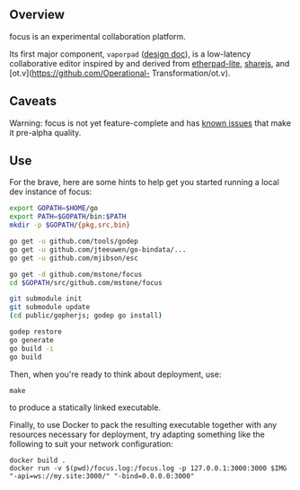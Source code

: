 ## Overview

focus is an experimental collaboration platform.

Its first major component, `vaporpad` ([design doc](./docs/intent.adoc)), is a
low-latency collaborative editor inspired by and derived from
[etherpad-lite](http://etherpad.org), [sharejs](http://sharejs.org), and
[ot.v](https://github.com/Operational- Transformation/ot.v).

## Caveats

Warning: focus is not yet feature-complete and has [known
issues](https://github.com/mstone/focus/issues) that make it pre-alpha quality.

## Use

For the brave, here are some hints to help get you started running a local dev instance of focus:

```bash
export GOPATH=$HOME/go
export PATH=$GOPATH/bin:$PATH
mkdir -p $GOPATH/{pkg,src,bin}

go get -u github.com/tools/godep
go get -u github.com/jteeuwen/go-bindata/...
go get -u github.com/mjibson/esc

go get -d github.com/mstone/focus
cd $GOPATH/src/github.com/mstone/focus

git submodule init
git submodule update
(cd public/gopherjs; godep go install)

godep restore
go generate
go build -i
go build
```

Then, when you're ready to think about deployment, use:

```
make
```

to produce a statically linked executable.

Finally, to use Docker to pack the resulting executable together with any resources necessary for deployment, try adapting something like the following to suit your network configuration:

```
docker build .
docker run -v $(pwd)/focus.log:/focus.log -p 127.0.0.1:3000:3000 $IMG "-api=ws://my.site:3000/" "-bind=0.0.0.0:3000"
```
